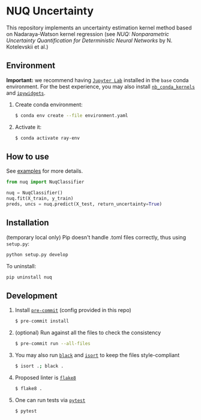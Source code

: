 # NUQ Uncertainty

This repository implements an uncertainty estimation kernel method based on Nadaraya-Watson kernel regression (see *NUQ: Nonparametric Uncertainty Quantification for Deterministic Neural Networks* by N. Kotelevskii et al.)

## Environment

**Important:** we recommend having [`Jupyter Lab`](https://jupyterlab.readthedocs.io/en/stable/getting_started/installation.html) installed in the `base` conda environment. For the best experience, you may also install [`nb_conda_kernels`](https://github.com/Anaconda-Platform/nb_conda_kernels) and [`ipywidgets`](https://ipywidgets.readthedocs.io/en/latest/user_install.html#installing-in-jupyterlab-3-0).

1. Create conda environment:
   ```bash
   $ conda env create --file environment.yaml
   ```
2. Activate it:
   ```bash
   $ conda activate ray-env
   ```

## How to use
See [examples](examples/example.ipynb) for more details.

```python
from nuq import NuqClassifier

nuq = NuqClassifier()
nuq.fit(X_train, y_train)
preds, uncs = nuq.predict(X_test, return_uncertainty=True)
```

## Installation
(temporary local only)
Pip doesn't handle .toml files correctly, thus using `setup.py`:
```bash
python setup.py develop
```

To uninstall:
```bash
pip uninstall nuq
```

## Development

1. Install [`pre-commit`](https://pre-commit.com/#3-install-the-git-hook-scripts) (config provided in this repo)
   ```bash
   $ pre-commit install
   ```
2. (optional) Run against all the files to check the consistency
   ```bash
   $ pre-commit run --all-files
   ```
3. You may also run [`black`](https://github.com/psf/black) and [`isort`](https://github.com/PyCQA/isort) to keep the files style-compliant
   ```bash
   $ isort .; black .
   ```
4. Proposed linter is [`flake8`](https://flake8.pycqa.org/en/latest/)
   ```bash
   $ flake8 .
   ```
5. One can run tests via [`pytest`](https://pytest.org/)
   ```bash
   $ pytest
   ```
